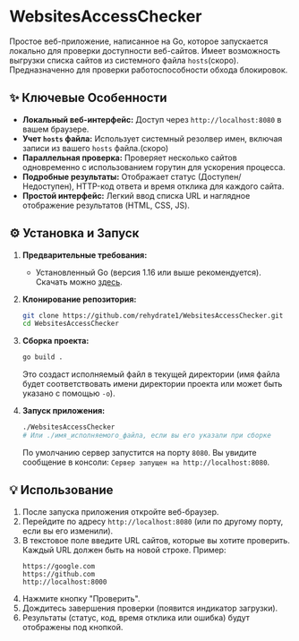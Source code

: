# WebsitesAccessChecker
Простое веб-приложение, написанное на Go, которое запускается локально для проверки доступности веб-сайтов. Имеет возможность выгрузки списка сайтов из системного файла `hosts`(скоро). Предназначенно для проверки работоспособности обхода блокировок.

## ✨ Ключевые Особенности

*   **Локальный веб-интерфейс:** Доступ через `http://localhost:8080` в вашем браузере.
*   **Учет `hosts` файла:** Использует системный резолвер имен, включая записи из вашего `hosts` файла.(скоро)
*   **Параллельная проверка:** Проверяет несколько сайтов одновременно с использованием горутин для ускорения процесса.
*   **Подробные результаты:** Отображает статус (Доступен/Недоступен), HTTP-код ответа и время отклика для каждого сайта.
*   **Простой интерфейс:** Легкий ввод списка URL и наглядное отображение результатов (HTML, CSS, JS).

## ⚙️ Установка и Запуск

1.  **Предварительные требования:**
    *   Установленный Go (версия 1.16 или выше рекомендуется). Скачать можно [здесь](https://golang.org/dl/).

2.  **Клонирование репозитория:**
    ```bash
    git clone https://github.com/rehydrate1/WebsitesAccessChecker.git
    cd WebsitesAccessChecker
    ```

3.  **Сборка проекта:**
    ```bash
    go build .
    ```
    Это создаст исполняемый файл в текущей директории (имя файла будет соответствовать имени директории проекта или может быть указано с помощью `-o`).

4.  **Запуск приложения:**
    ```bash
    ./WebsitesAccessChecker
    # Или ./имя_исполняемого_файла, если вы его указали при сборке
    ```
    По умолчанию сервер запустится на порту `8080`. Вы увидите сообщение в консоли: `Сервер запущен на http://localhost:8080`.

## 💡 Использование

1.  После запуска приложения откройте веб-браузер.
2.  Перейдите по адресу `http://localhost:8080` (или по другому порту, если вы его изменили).
3.  В текстовое поле введите URL сайтов, которые вы хотите проверить. Каждый URL должен быть на новой строке. Пример:
    ```
    https://google.com
    https://github.com
    http://localhost:8000 
    ```
4.  Нажмите кнопку "Проверить".
5.  Дождитесь завершения проверки (появится индикатор загрузки).
6.  Результаты (статус, код, время отклика или ошибка) будут отображены под кнопкой.